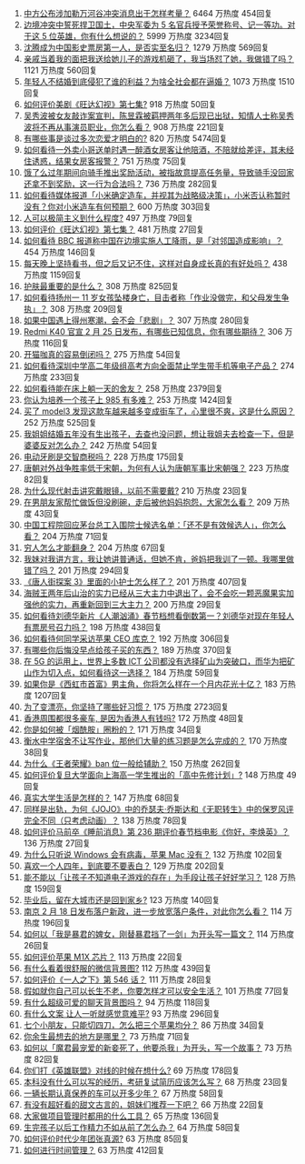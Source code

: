 1. [中方公布涉加勒万河谷冲突消息出于怎样考量？](https://www.zhihu.com/question/445222303) 6464 万热度 454回复
1. [边境冲突中誓死捍卫国土，中央军委为 5 名官兵授予荣誉称号、记一等功。对于这 5 位英雄，你有什么想说的？](https://www.zhihu.com/question/445151920) 5999 万热度 3234回复
1. [沈腾成为中国影史票房第一人，是否实至名归？](https://www.zhihu.com/question/444854311) 1279 万热度 569回复
1. [亲戚当着我的面把我送给她儿子的游戏机砸了，我当场怼了她，我做错了吗？](https://www.zhihu.com/question/444465408) 1121 万热度 560回复
1. [年轻人不结婚到底侵犯了谁的利益？为啥全社会都在逼婚？](https://www.zhihu.com/question/444675805) 1073 万热度 1510回复
1. [如何评价美剧《旺达幻视》第七集?](https://www.zhihu.com/question/445168362) 918 万热度 50回复
1. [吴秀波被女友敲诈案宣判，陈昱霖被羁押两年多后现已出狱，知情人士称吴秀波将不再从事演员职业，你怎么看？](https://www.zhihu.com/question/445099517) 908 万热度 221回复
1. [有哪些事是谈过多次恋爱才明白的?](https://www.zhihu.com/question/55783301) 820 万热度 5474回复
1. [如何看待一外卖小哥送单时遇一醉酒女房客让他陪酒，不陪就给差评，其未经住诱惑，结果女房客报警？](https://www.zhihu.com/question/444991876) 751 万热度 75回复
1. [饿了么过年期间向骑手推出奖励活动，被指故意提高任务量，导致骑手没回家还拿不到奖励，这一行为合法吗？](https://www.zhihu.com/question/445121058) 736 万热度 282回复
1. [如何看待媒体报道「小米确定造车，并视其为战略级决策」，小米否认称暂时没有？你对小米造车有何预期？](https://www.zhihu.com/question/445214826) 600 万热度 303回复
1. [人可以极简主义到什么程度?](https://www.zhihu.com/question/369631840) 497 万热度 79回复
1. [如何评价《旺达幻视》第七集？](https://www.zhihu.com/question/445236389) 481 万热度 27回复
1. [如何看待 BBC 报道称中国在边境实施人工降雨，是「对邻国造成影响」？](https://www.zhihu.com/question/445148485) 454 万热度 146回复
1. [每天晚上坚持看书，但之后又记不住，这样对自身成长真的有好处吗？](https://www.zhihu.com/question/438505951) 438 万热度 1159回复
1. [护肤最重要的是什么？](https://www.zhihu.com/question/428147299) 308 万热度 825回复
1. [如何看待扬州一 11 岁女孩坠楼身亡，目击者称「作业没做完，和父母发生争执」？](https://www.zhihu.com/question/445159951) 308 万热度 209回复
1. [如果中国遇上得州寒潮，会不会「悲剧」？](https://www.zhihu.com/question/445148383) 307 万热度 280回复
1. [Redmi K40 官宣 2 月 25 日发布，有哪些已知信息，你有哪些期待？](https://www.zhihu.com/question/443586550) 306 万热度 116回复
1. [开猫咖真的容易倒闭吗？](https://www.zhihu.com/question/396470453) 275 万热度 54回复
1. [如何看待深圳中学高二年级组高考方向全面禁止学生带手机等电子产品？](https://www.zhihu.com/question/445078120) 274 万热度 233回复
1. [如何看待能在床上躺一天的舍友？](https://www.zhihu.com/question/318657086) 258 万热度 2379回复
1. [你认为培养一个孩子上 985 有多难？](https://www.zhihu.com/question/435090746) 253 万热度 1424回复
1. [买了 model3 发现这款车越来越多变成街车了，心里很不爽，这是什么原因？](https://www.zhihu.com/question/408228588) 252 万热度 525回复
1. [我姐姐结婚五年没有生出孩子，去查也没问题，想让我姐夫去检查一下，但是婆婆反对怎么办？](https://www.zhihu.com/question/444784179) 242 万热度 54回复
1. [电动牙刷是交智商税吗？](https://www.zhihu.com/question/426635230) 228 万热度 175回复
1. [唐朝对外战争胜率低于宋朝，为何有人认为唐朝军事比宋朝强？](https://www.zhihu.com/question/445180095) 223 万热度 82回复
1. [为什么现代射击讲究戴眼镜，以前不需要戴?](https://www.zhihu.com/question/444202845) 210 万热度 23回复
1. [在男朋友家帮忙做饭但没刷碗，走后被他妈妈抱怨，大家怎么看？](https://www.zhihu.com/question/445036556) 209 万热度 43回复
1. [中国工程院回应茅台总工入围院士候选名单：「还不是有效候选人」，你怎么看？](https://www.zhihu.com/question/445047136) 204 万热度 71回复
1. [穷人怎么才能翻身？](https://www.zhihu.com/question/444003245) 204 万热度 67回复
1. [我妹对我讲方言，我让她讲普通话，但她不肯，爸妈把我训了一顿。我哪里做错了吗？](https://www.zhihu.com/question/444748244) 201 万热度 294回复
1. [《唐人街探案 3》里面的小护士怎么样了？](https://www.zhihu.com/question/444126249) 201 万热度 407回复
1. [海贼王两年后山治的实力已经从三大主力中退出了，会不会吃一颗恶魔果实加强他的实力，再重新回到三大主力？](https://www.zhihu.com/question/444897340) 200 万热度 29回复
1. [如何看待刘德华新片《人潮汹涌》春节档想看倒数第一？刘德华对现在年轻人有票房号召力吗？](https://www.zhihu.com/question/440091140) 198 万热度 438回复
1. [如何看待何同学采访苹果 CEO 库克？](https://www.zhihu.com/question/445078718) 192 万热度 306回复
1. [有哪些你后悔没早点给孩子买的东西？](https://www.zhihu.com/question/389543038) 189 万热度 370回复
1. [在 5G 的运用上，世界上多数 ICT 公司都没有选择矿山为突破口，而华为把矿山作为切入点，如何看待这一选择？](https://www.zhihu.com/question/443688048) 184 万热度 59回复
1. [如果你是《西虹市首富》男主角，你将怎么样在一个月内花光十亿？](https://www.zhihu.com/question/287526924) 183 万热度 1207回复
1. [为了变漂亮，你坚持了哪些好习惯？](https://www.zhihu.com/question/268216399) 175 万热度 2723回复
1. [香港周围都很多豪车, 是因为香港人有钱吗?](https://www.zhihu.com/question/335902672) 172 万热度 48回复
1. [你是如何被「烟酰胺」圈粉的？](https://www.zhihu.com/question/442307294) 171 万热度 34回复
1. [衡水中学宿舍不让写作业，那他们大量的练习题是怎么完成的？](https://www.zhihu.com/question/444674574) 170 万热度 38回复
1. [为什么《王者荣耀》ban 位一般给辅助？](https://www.zhihu.com/question/438836567) 150 万热度 262回复
1. [如何评价复旦大学面向上海高一学生推出的「高中先修计划」?](https://www.zhihu.com/question/444670234) 148 万热度 49回复
1. [真实大学生活是怎样的？](https://www.zhihu.com/question/444847984) 147 万热度 68回复
1. [同样是出轨，为何《JOJO》中的乔瑟夫·乔斯达和《无职转生》中的保罗风评完全不同（只考虑动画）？](https://www.zhihu.com/question/444868066) 138 万热度 78回复
1. [如何评价马前卒《睡前消息》第 236 期评价春节档电影《你好，李焕英》？](https://www.zhihu.com/question/444825289) 136 万热度 27回复
1. [为什么只听说 Windows 会有病毒，苹果 Mac 没有？](https://www.zhihu.com/question/442987766) 132 万热度 102回复
1. [喜欢一个人四年，到底要不要表白？](https://www.zhihu.com/question/440416876) 129 万热度 202回复
1. [能不能以「让孩子不知道电子游戏的存在」为手段让孩子好好学习？](https://www.zhihu.com/question/444830727) 128 万热度 159回复
1. [毕业后，留在大城市还是回到家乡?](https://www.zhihu.com/question/443012930) 123 万热度 140回复
1. [南京 2 月 18 日发布落户新政，进一步放宽落户条件，对此你怎么看？](https://www.zhihu.com/question/445072535) 114 万热度 196回复
1. [如何以「我是暴君的婢女，刚替暴君挡了一剑」为开头写一篇文？](https://www.zhihu.com/question/443223947) 114 万热度 26回复
1. [如何评价苹果 M1X 芯片？](https://www.zhihu.com/question/445143142) 113 万热度 22回复
1. [有什么看着很舒服的微信背景图?](https://www.zhihu.com/question/388752043) 112 万热度 439回复
1. [如何评价《一人之下》第 546 话？](https://www.zhihu.com/question/444915324) 111 万热度 28回复
1. [假如就你自己可以长生不老，你要怎样才可以安全生活？](https://www.zhihu.com/question/431885198) 101 万热度 77回复
1. [有什么超级可爱的聊天背景图吗？](https://www.zhihu.com/question/378919184) 94 万热度 118回复
1. [有什么文案 让人一听就感觉意难平?](https://www.zhihu.com/question/439510714) 93 万热度 296回复
1. [七个小朋友，只能切四刀，怎么把三个苹果均分？](https://www.zhihu.com/question/297440538) 86 万热度 34回复
1. [你余生最想去的地方是哪里？](https://www.zhihu.com/question/443924325) 73 万热度 71回复
1. [如何以「魔君最宠爱的新妾死了，他要杀我」为开头，写一个故事？](https://www.zhihu.com/question/439794846) 73 万热度 82回复
1. [你们打《英雄联盟》对线的时候在想什么?](https://www.zhihu.com/question/444147594) 69 万热度 178回复
1. [本科没有什么可以写的经历，考研复试简历应该怎么写？](https://www.zhihu.com/question/313175414) 68 万热度 23回复
1. [一辆长期认真保养的车可以开多少年？](https://www.zhihu.com/question/42018659) 67 万热度 58回复
1. [有没有超好看的甜文古言的，姐妹们推荐一下吧？](https://www.zhihu.com/question/441761579) 66 万热度 22回复
1. [大家做项目管理时都用的什么工具？](https://www.zhihu.com/question/38813402) 65 万热度 136回复
1. [生完孩子以后工作精力不如从前了怎么办？](https://www.zhihu.com/question/444108450) 64 万热度 58回复
1. [如何评价时代少年团张真源?](https://www.zhihu.com/question/369938182) 63 万热度 85回复
1. [如何进行时间管理？](https://www.zhihu.com/question/19705539) 63 万热度 412回复